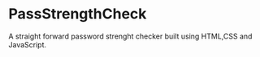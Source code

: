 # PassStrengthCheck
A straight forward password strenght checker built using HTML,CSS and JavaScript.
